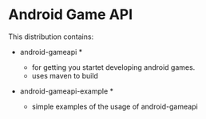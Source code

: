 Android Game API
==============

This distribution contains:
 * android-gameapi *
   - for getting you startet developing android games.
   - uses maven to build
 
 * android-gameapi-example *
   - simple examples of the usage of android-gameapi
 